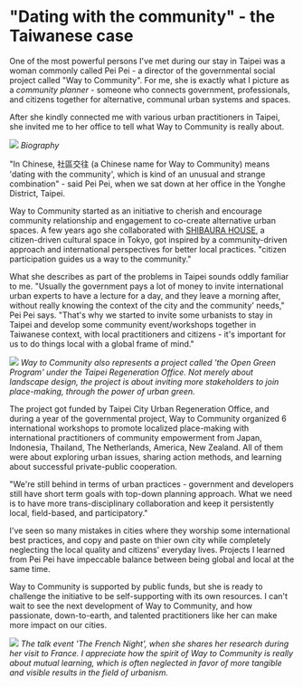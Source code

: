 
# "Dating with the community" - the Taiwanese case

One of the most powerful persons I've met during our stay in Taipei was a woman commonly called Pei Pei - a director of the governmental social project called "Way to Community". For me, she is exactly what I picture as a _community planner_ - someone who connects government, professionals, and citizens together for alternative, communal urban systems and spaces. 

After she kindly connected me with various urban practitioners in Taipei, she invited me to her office to tell what Way to Community is really about. 

![](waytocommunity.jpg)
_Biography_

"In Chinese, 社區交往 (a Chinese name for Way to Community) means 'dating with the community', which is kind of an unusual and strange combination" - said Pei Pei, when we sat down at her office in the Yonghe District, Taipei. 

Way to Community started as an initiative to cherish and encourage community relationship and engagement to co-create alternative urban spaces. A few years ago she collaborated with [SHIBAURA HOUSE](http://www.shibaurahouse.jp/en), a citizen-driven cultural space in Tokyo, got inspired by a community-driven approach and international perspectives for better local practices. "citizen participation guides us a way to the community."

What she describes as part of the problems in Taipei sounds oddly familiar to me. "Usually the government pays a lot of money to invite international urban experts to have a lecture for a day, and they leave a morning after, without really knowing the context of the city and the community' needs," Pei Pei says. "That's why we started to invite some urbanists to stay in Taipei and develop some community event/workshops together in Taiwanese context, with local practitioners and citizens - it's important for us to do things local with a global frame of mind." 

![](waytocommunity03.JPG)
_Way to Community also represents a project called 'the Open Green Program' under the Taipei Regeneration Office. Not merely about landscape design, the project is about inviting more stakeholders to join place-making, through the power of urban green._

The project got funded by Taipei City Urban Regeneration Office, and during a year of the governmental project, Way to Community organized 6 international workshops to promote localized place-making with international practitioners of community empowerment from Japan, Indonesia, Thailand, The Netherlands, America, New Zealand. All of them were about exploring urban issues, sharing action methods, and learning about successful private-public cooperation. 

"We're still behind in terms of urban practices - government and developers still have short term goals with top-down planning approach. What we need is to have more trans-disciplinary collaboration and keep it persistently local, field-based, and participatory." 

I've seen so many mistakes in cities where they worship some international best practices, and copy and paste on thier own city while completely neglecting the local quality and citizens' everyday lives. Projects I learned from Pei Pei have impeccable balance between being global and local at the same time. 

Way to Community is supported by public funds, but she is ready to challenge the initiative to be self-supporting with its own resources. I can't wait to see the next development of Way to Community, and how passionate, down-to-earth, and talented practitioners like her can make more impact on our cities. 

![](waytocommunity01.jpeg)
_The talk event 'The French Night', when she shares her research during her visit to France. I appreciate how the spirit of Way to Community is really about mutual learning, which is often neglected in favor of more tangible and visible results in the field of urbanism._